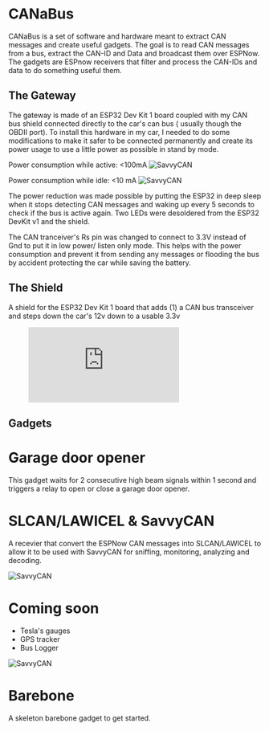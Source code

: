 # CANaBus

CANaBus is a set of software and hardware meant to extract CAN messages and create useful gadgets. The goal is to read CAN messages from a bus, extract the CAN-ID and Data and broadcast them over ESPNow. The gadgets are ESPnow receivers that filter and process the CAN-IDs and data to do something useful them.

## The Gateway

The gateway is made of an ESP32 Dev Kit 1 board coupled with my CAN bus shield connected directly to the car's can bus ( usually though the OBDII port). To install this hardware in my car, I needed to do some modifications to make it safer to be connected permanently and create its power usage to use a little power as possible in stand by mode. 

Power consumption while active: <100mA 
![SavvyCAN](https://gitlab.com/MrDIYca/canabus/-/raw/main/img/power_usage_active.png)

Power consumption while idle: <10 mA 
![SavvyCAN](https://gitlab.com/MrDIYca/canabus/-/raw/main/img/power_usage_idle.png)

The power reduction was made possible by putting the ESP32 in deep sleep when it stops detecting CAN messages and waking up every 5 seconds to check if the bus is active again. Two LEDs were desoldered from the ESP32 DevKit v1 and the shield. 

The CAN tranceiver's Rs pin was changed to connect to 3.3V instead of Gnd to put it in low power/ listen only mode. This helps with the power consumption and prevent it from sending any messages or flooding the bus by accident protecting the car while saving the battery.

## The Shield

A shield for the ESP32 Dev Kit 1 board that adds (1) a CAN bus transceiver and steps down the car's 12v down to a usable 3.3v

<figure class="video_container">
  <iframe src="https://youtu.be/Se2KCVyD7CM" frameborder="0" allowfullscreen="true"> </iframe>
</figure>

## Gadgets

# Garage door opener

This gadget waits for 2 consecutive high beam signals within 1 second and triggers a relay to open or close a garage door opener. 

# SLCAN/LAWICEL & SavvyCAN

A recevier that convert the ESPNow CAN messages into SLCAN/LAWICEL to allow it to be used with SavvyCAN for sniffing, monitoring, analyzing and decoding. 

![SavvyCAN](https://gitlab.com/MrDIYca/canabus/-/raw/main/img/savvycan.png)

# Coming soon

- Tesla's gauges
- GPS tracker
- Bus Logger

![SavvyCAN](https://gitlab.com/MrDIYca/canabus/-/raw/main/img/gadget_tesla_screen.png)

# Barebone

A skeleton barebone gadget to get started. 

